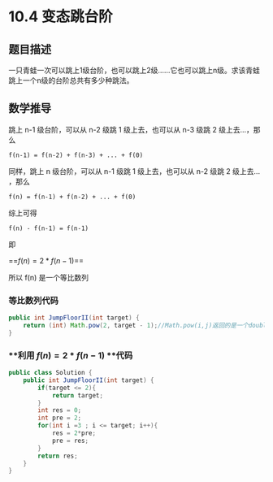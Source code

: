 # 10.4 变态跳台阶

## 题目描述

 一只青蛙一次可以跳上1级台阶，也可以跳上2级……它也可以跳上n级。求该青蛙跳上一个n级的台阶总共有多少种跳法。 



## 数学推导

跳上 n-1 级台阶，可以从 n-2 级跳 1 级上去，也可以从 n-3 级跳 2 级上去...，那么

```
f(n-1) = f(n-2) + f(n-3) + ... + f(0)
```

同样，跳上 n 级台阶，可以从 n-1 级跳 1 级上去，也可以从 n-2 级跳 2 级上去... ，那么

```
f(n) = f(n-1) + f(n-2) + ... + f(0)
```

综上可得

```
f(n) - f(n-1) = f(n-1)
```

即

==$f(n) = 2*f(n-1)$==

所以 f(n) 是一个等比数列

### 等比数列代码

```java
public int JumpFloorII(int target) {
    return (int) Math.pow(2, target - 1);//Math.pow(i,j)返回的是一个double类型的值
}
```



### **利用 $f(n) = 2 * f(n-1)$ **代码

```java
public class Solution {
    public int JumpFloorII(int target) {
        if(target <= 2){
            return target;
        }
        int res = 0;
        int pre = 2;
        for(int i =3 ; i <= target; i++){
            res = 2*pre;
            pre = res;
        }
        return res;
    }
}
```


